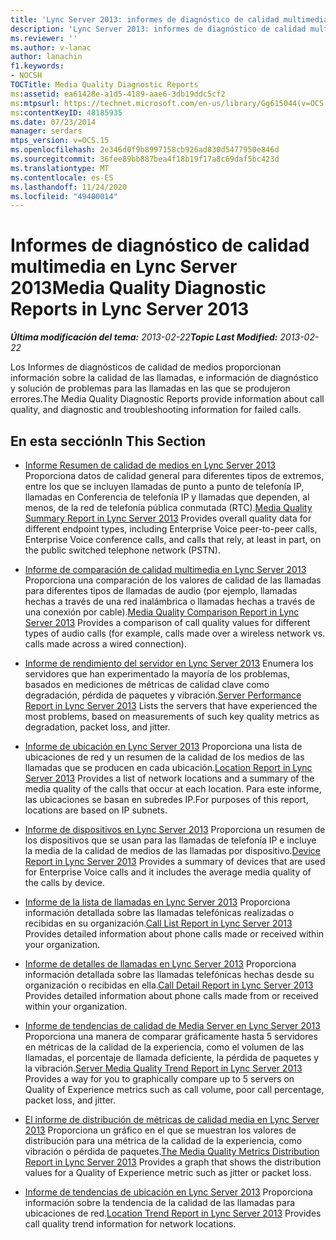 ```yaml
---
title: 'Lync Server 2013: informes de diagnóstico de calidad multimedia'
description: 'Lync Server 2013: informes de diagnóstico de calidad multimedia.'
ms.reviewer: ''
ms.author: v-lanac
author: lanachin
f1.keywords:
- NOCSH
TOCTitle: Media Quality Diagnostic Reports
ms:assetid: ea61428e-a1d5-4189-aae6-3db19ddc5cf2
ms:mtpsurl: https://technet.microsoft.com/en-us/library/Gg615044(v=OCS.15)
ms:contentKeyID: 48185935
ms.date: 07/23/2014
manager: serdars
mtps_version: v=OCS.15
ms.openlocfilehash: 2e346d0f9b8997158cb926ad830d5477950e846d
ms.sourcegitcommit: 36fee89bb887bea4f18b19f17a8c69daf5bc423d
ms.translationtype: MT
ms.contentlocale: es-ES
ms.lasthandoff: 11/24/2020
ms.locfileid: "49400014"
---
```

# <a name="media-quality-diagnostic-reports-in-lync-server-2013"></a><span data-ttu-id="c59d7-103">Informes de diagnóstico de calidad multimedia en Lync Server 2013</span><span class="sxs-lookup"><span data-stu-id="c59d7-103">Media Quality Diagnostic Reports in Lync Server 2013</span></span>

<div data-xmlns="http://www.w3.org/1999/xhtml">

<div class="topic" data-xmlns="http://www.w3.org/1999/xhtml" data-msxsl="urn:schemas-microsoft-com:xslt" data-cs="https://msdn.microsoft.com/">

<div data-asp="https://msdn2.microsoft.com/asp">



</div>

<div id="mainSection">

<div id="mainBody"><span data-ttu-id="c59d7-104">

<span> </span></span><span class="sxs-lookup"><span data-stu-id="c59d7-104">

<span> </span></span></span>

<span data-ttu-id="c59d7-105">_**Última modificación del tema:** 2013-02-22_</span><span class="sxs-lookup"><span data-stu-id="c59d7-105">_**Topic Last Modified:** 2013-02-22_</span></span>

<span data-ttu-id="c59d7-106">Los Informes de diagnósticos de calidad de medios proporcionan información sobre la calidad de las llamadas, e información de diagnóstico y solución de problemas para las llamadas en las que se produjeron errores.</span><span class="sxs-lookup"><span data-stu-id="c59d7-106">The Media Quality Diagnostic Reports provide information about call quality, and diagnostic and troubleshooting information for failed calls.</span></span>

<div>

## <a name="in-this-section"></a><span data-ttu-id="c59d7-107">En esta sección</span><span class="sxs-lookup"><span data-stu-id="c59d7-107">In This Section</span></span>

  - <span data-ttu-id="c59d7-108">[Informe Resumen de calidad de medios en Lync Server 2013](lync-server-2013-media-quality-summary-report.md)   Proporciona datos de calidad general para diferentes tipos de extremos, entre los que se incluyen llamadas de punto a punto de telefonía IP, llamadas en Conferencia de telefonía IP y llamadas que dependen, al menos, de la red de telefonía pública conmutada (RTC).</span><span class="sxs-lookup"><span data-stu-id="c59d7-108">[Media Quality Summary Report in Lync Server 2013](lync-server-2013-media-quality-summary-report.md)   Provides overall quality data for different endpoint types, including Enterprise Voice peer-to-peer calls, Enterprise Voice conference calls, and calls that rely, at least in part, on the public switched telephone network (PSTN).</span></span>

  - <span data-ttu-id="c59d7-109">[Informe de comparación de calidad multimedia en Lync Server 2013](lync-server-2013-media-quality-comparison-report.md)   Proporciona una comparación de los valores de calidad de las llamadas para diferentes tipos de llamadas de audio (por ejemplo, llamadas hechas a través de una red inalámbrica o llamadas hechas a través de una conexión por cable).</span><span class="sxs-lookup"><span data-stu-id="c59d7-109">[Media Quality Comparison Report in Lync Server 2013](lync-server-2013-media-quality-comparison-report.md)   Provides a comparison of call quality values for different types of audio calls (for example, calls made over a wireless network vs. calls made across a wired connection).</span></span>

  - <span data-ttu-id="c59d7-110">[Informe de rendimiento del servidor en Lync Server 2013](lync-server-2013-server-performance-report.md)   Enumera los servidores que han experimentado la mayoría de los problemas, basados en mediciones de métricas de calidad clave como degradación, pérdida de paquetes y vibración.</span><span class="sxs-lookup"><span data-stu-id="c59d7-110">[Server Performance Report in Lync Server 2013](lync-server-2013-server-performance-report.md)   Lists the servers that have experienced the most problems, based on measurements of such key quality metrics as degradation, packet loss, and jitter.</span></span>

  - <span data-ttu-id="c59d7-111">[Informe de ubicación en Lync Server 2013](lync-server-2013-location-report.md)   Proporciona una lista de ubicaciones de red y un resumen de la calidad de los medios de las llamadas que se producen en cada ubicación.</span><span class="sxs-lookup"><span data-stu-id="c59d7-111">[Location Report in Lync Server 2013](lync-server-2013-location-report.md)   Provides a list of network locations and a summary of the media quality of the calls that occur at each location.</span></span> <span data-ttu-id="c59d7-112">Para este informe, las ubicaciones se basan en subredes IP.</span><span class="sxs-lookup"><span data-stu-id="c59d7-112">For purposes of this report, locations are based on IP subnets.</span></span>

  - <span data-ttu-id="c59d7-113">[Informe de dispositivos en Lync Server 2013](lync-server-2013-device-report.md)   Proporciona un resumen de los dispositivos que se usan para las llamadas de telefonía IP e incluye la media de la calidad de medios de las llamadas por dispositivo.</span><span class="sxs-lookup"><span data-stu-id="c59d7-113">[Device Report in Lync Server 2013](lync-server-2013-device-report.md)   Provides a summary of devices that are used for Enterprise Voice calls and it includes the average media quality of the calls by device.</span></span>

  - <span data-ttu-id="c59d7-114">[Informe de la lista de llamadas en Lync Server 2013](lync-server-2013-call-list-report.md)   Proporciona información detallada sobre las llamadas telefónicas realizadas o recibidas en su organización.</span><span class="sxs-lookup"><span data-stu-id="c59d7-114">[Call List Report in Lync Server 2013](lync-server-2013-call-list-report.md)   Provides detailed information about phone calls made or received within your organization.</span></span>

  - <span data-ttu-id="c59d7-115">[Informe de detalles de llamadas en Lync Server 2013](lync-server-2013-call-detail-report.md)   Proporciona información detallada sobre las llamadas telefónicas hechas desde su organización o recibidas en ella.</span><span class="sxs-lookup"><span data-stu-id="c59d7-115">[Call Detail Report in Lync Server 2013](lync-server-2013-call-detail-report.md)   Provides detailed information about phone calls made from or received within your organization.</span></span>

  - <span data-ttu-id="c59d7-116">[Informe de tendencias de calidad de Media Server en Lync Server 2013](lync-server-2013-server-media-quality-trend-report.md)   Proporciona una manera de comparar gráficamente hasta 5 servidores en métricas de la calidad de la experiencia, como el volumen de las llamadas, el porcentaje de llamada deficiente, la pérdida de paquetes y la vibración.</span><span class="sxs-lookup"><span data-stu-id="c59d7-116">[Server Media Quality Trend Report in Lync Server 2013](lync-server-2013-server-media-quality-trend-report.md)   Provides a way for you to graphically compare up to 5 servers on Quality of Experience metrics such as call volume, poor call percentage, packet loss, and jitter.</span></span>

  - <span data-ttu-id="c59d7-117">[El informe de distribución de métricas de calidad media en Lync Server 2013](lync-server-2013-media-quality-metrics-distribution-report.md)   Proporciona un gráfico en el que se muestran los valores de distribución para una métrica de la calidad de la experiencia, como vibración o pérdida de paquetes.</span><span class="sxs-lookup"><span data-stu-id="c59d7-117">[The Media Quality Metrics Distribution Report in Lync Server 2013](lync-server-2013-media-quality-metrics-distribution-report.md)   Provides a graph that shows the distribution values for a Quality of Experience metric such as jitter or packet loss.</span></span>

  - <span data-ttu-id="c59d7-118">[Informe de tendencias de ubicación en Lync Server 2013](lync-server-2013-location-trend-report.md)   Proporciona información sobre la tendencia de la calidad de las llamadas para ubicaciones de red.</span><span class="sxs-lookup"><span data-stu-id="c59d7-118">[Location Trend Report in Lync Server 2013](lync-server-2013-location-trend-report.md)   Provides call quality trend information for network locations.</span></span>

<span data-ttu-id="c59d7-119"></div>

</div>

<span> </span>

</div>

</div>

</span><span class="sxs-lookup"><span data-stu-id="c59d7-119"></div>

</div>

<span> </span>

</div>

</div>

</span></span></div>

